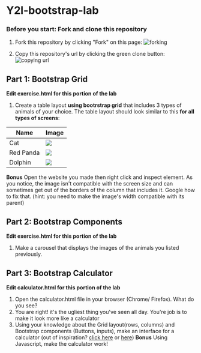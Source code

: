 
# Y2l-bootstrap-lab

### Before you start: Fork and clone this repository

1. Fork this repository by clicking "Fork" on this page:
![forking](https://image.ibb.co/jHRieT/forking.png)

2. Copy this repository's url by clicking the green clone button:
![copying url](https://image.ibb.co/n2wYeT/copying_clone.png)

## Part 1: Bootstrap Grid
__Edit exercise.html for this portion of the lab__
1. Create a table layout **using bootrstrap grid** that includes 3 types of animals of your choice. The table layout should look similar to this **for all types of screens**: 

| Name       | Image  |
| ------------- | -----|
| Cat     | ![](https://i.ytimg.com/vi/YCaGYUIfdy4/maxresdefault.jpg ) |
| Red Panda     | ![](https://i.redd.it/0vbx9fw2hpd01.jpg  ) |
| Dolphin     | ![](https://i0.wp.com/funkidsjokes.com/wp-content/uploads/2016/08/dolphin-203875_960_720.jpg?resize=300%2C200&ssl=1  ) |

**Bonus**
Open the website you made then right click and inspect element. As you notice, the image isn't compatible with the screen size and can sometimes get out of the borders of the column that includes it. Google how to fix that. (hint: you need to make the image's width compatible with its parent)


## Part 2: Bootstrap Components
__Edit exercise.html for this portion of the lab__
1. Make a carousel that displays the images of the animals you listed previously.

## Part 3: Bootstrap Calculator
__Edit calculator.html for this portion of the lab__
1. Open the calculator.html file in your browser (Chrome/ Firefox). What do you see?
2. You are right! it's the ugliest thing you've seen all day. You're job is to make it look more like a calculator
3. Using your knowledge about the Grid layout(rows, columns) and Bootstrap components (Buttons, inputs), make an interface for a calculator (out of inspiration? [click here](http://cdn.designrshub.com/wp-content/uploads/2013/04/calculator-interface-designs-11.jpg) or [here](https://banner2.kisspng.com/20180325/ysq/kisspng-user-interface-design-calculator-dribbble-designer-calculator-5ab71f53c544c2.723624731521950547808.jpg))
**Bonus**
Using Javascript, make the calculator work!

